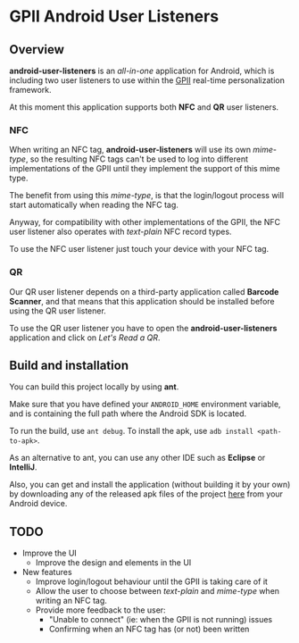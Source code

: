 GPII Android User Listeners
===========================

Overview
--------

**android-user-listeners** is an _all-in-one_ application for Android, which is
including two user listeners to use within the [GPII](https://github.com/GPII/)
real-time personalization framework.

At this moment this application supports both **NFC** and **QR** user listeners.

### NFC

When writing an NFC tag, **android-user-listeners** will use its own _mime-type_,
so the resulting NFC tags can't be used to log into different implementations
of the GPII until they implement the support of this mime type.

The benefit from using this _mime-type_, is that the login/logout process will
start automatically when reading the NFC tag.

Anyway, for compatibility with other implementations of the GPII, the NFC user
listener also operates with _text-plain_ NFC record types.

To use the NFC user listener just touch your device with your NFC tag.

### QR

Our QR user listener depends on a third-party application called **Barcode 
Scanner**, and that means that this application should be installed before
using the QR user listener.

To use the QR user listener you have to open the **android-user-listeners**
application and click on _Let's Read a QR_.

Build and installation
----------------------

You can build this project locally by using **ant**.

Make sure that you have defined your `ANDROID_HOME` environment variable, and
is containing the full path where the Android SDK is located.

To run the build, use `ant debug`.
To install the apk, use `adb install <path-to-apk>`.

As an alternative to ant, you can use any other IDE such as **Eclipse** or 
**IntelliJ**.

Also, you can get and install the application (without building it by your own)
by downloading any of the released apk files of the project [here](https://github.com/javihernandez/android-user-listeners/releases)
from your Android device.

TODO
----

* Improve the UI
  * Improve the design and elements in the UI
* New features
  * Improve login/logout behaviour until the GPII is taking care of it
  * Allow the user to choose between _text-plain_ and _mime-type_ when writing
an NFC tag.
  * Provide more feedback to the user:
    * "Unable to connect" (ie: when the GPII is not running) issues
    * Confirming when an NFC tag has (or not) been written

